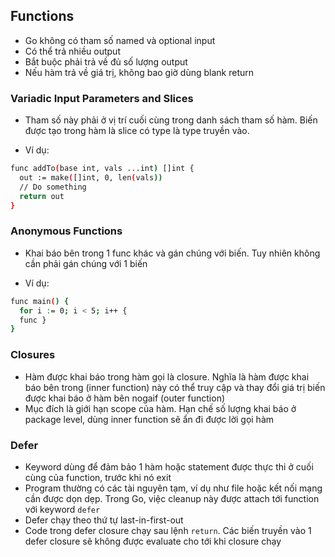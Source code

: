 ## Functions

- Go không có tham số named và optional input
- Có thể trả nhiều output
- Bắt buộc phải trả về đủ số lượng output
- Nếu hàm trả về giá trị, không bao giờ dùng blank return

### Variadic Input Parameters and Slices

- Tham số này phải ở vị trí cuối cùng trong danh sách tham số hàm. Biến được tạo trong hàm là slice có type là type truyền vào.

- Ví dụ:

```bash
func addTo(base int, vals ...int) []int {
  out := make([]int, 0, len(vals))
  // Do something
  return out
}
```

### Anonymous Functions

- Khai báo bên trong 1 func khác và gán chúng với biến. Tuy nhiên không cần phải gán chúng với 1 biến

- Ví dụ:

```bash
func main() {
  for i := 0; i < 5; i++ {
  func }
}
```

### Closures

- Hàm được khai báo trong hàm gọi là closure. Nghĩa là hàm được khai báo bên trong (inner function) này có thể truy cập và thay đổi giá trị biến được khai báo ở hàm bên nogaif (outer function)
- Mục đích là giới hạn scope của hàm. Hạn chế số lượng khai báo ở package level, dùng inner function sẽ ẩn đi được lời gọi hàm

### Defer

- Keyword dùng để đảm bảo 1 hàm hoặc statement được thực thi ở cuối cùng của function, trước khi nó exit
- Program thường có các tài nguyên tạm, ví dụ như file hoặc kết nối mạng cần được dọn dẹp. Trong Go, việc cleanup này được attach tới function với keyword `defer`
- Defer chạy theo thứ tự last-in-first-out
- Code trong defer closure chạy sau lệnh `return`. Các biến truyền vào 1 defer closure sẽ không được evaluate cho tới khi closure chạy
